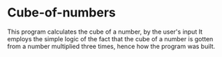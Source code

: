 # Cube-of-numbers
This program calculates the cube of a number, by the user's input
It employs the simple logic of the fact that the cube of a number is gotten from a number multiplied three times, hence how the program was built.
